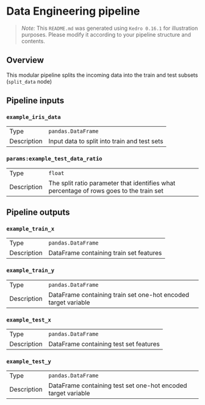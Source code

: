 # Data Engineering pipeline

> *Note:* This `README.md` was generated using `Kedro 0.16.1` for illustration purposes. Please modify it according to your pipeline structure and contents.

## Overview

This modular pipeline splits the incoming data into the train and test subsets (`split_data` node)

## Pipeline inputs

### `example_iris_data`

|      |                    |
| ---- | ------------------ |
| Type | `pandas.DataFrame` |
| Description | Input data to split into train and test sets |

### `params:example_test_data_ratio`

|      |                    |
| ---- | ------------------ |
| Type | `float` |
| Description | The split ratio parameter that identifies what percentage of rows goes to the train set |

## Pipeline outputs

### `example_train_x`

|      |                    |
| ---- | ------------------ |
| Type | `pandas.DataFrame` |
| Description | DataFrame containing train set features |

### `example_train_y`

|      |                    |
| ---- | ------------------ |
| Type | `pandas.DataFrame` |
| Description | DataFrame containing train set one-hot encoded target variable |

### `example_test_x`

|      |                    |
| ---- | ------------------ |
| Type | `pandas.DataFrame` |
| Description | DataFrame containing test set features |

### `example_test_y`

|      |                    |
| ---- | ------------------ |
| Type | `pandas.DataFrame` |
| Description | DataFrame containing test set one-hot encoded target variable |
